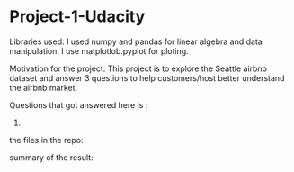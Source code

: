# Project-1-Udacity

Libraries used:
I used numpy and pandas for linear algebra and data manipulation. I use matplotlob.pyplot for ploting.

Motivation for the project:
This project is to explore the Seattle airbnb dataset and answer 3 questions to help customers/host better understand the airbnb market.

Questions that got answered here is :

1. 


the files in the repo:

summary of the result:
